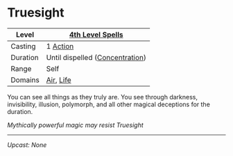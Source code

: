 # Truesight

| Level    | [4th Level Spells](4th%20Level%20Spells.md)                                |
| -------- | -------------------------------------------------------------------------- |
| Casting  | 1 [Action](../../../../Game%20Procedures/Core%20Procedures/Action.md)      |
| Duration | Until dispelled ([Concentration](../../Concentration.md))                  |
| Range    | Self                                                                       |
| Domains  | [Air](../../Spell%20Domains/Air.md), [Life](../../Spell%20Domains/Life.md) |

You can see all things as they truly are. You see through darkness, invisibility, illusion, polymorph, and all other magical deceptions for the duration.

*Mythically powerful magic may resist Truesight*

---
*Upcast: None*
